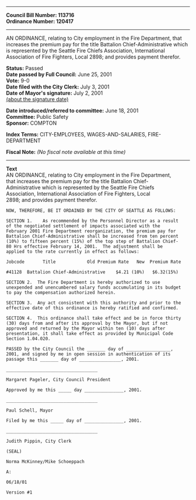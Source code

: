 * * * * *  
  
**Council Bill Number: [](#h0)[](#h2)113716**   
**Ordinance Number: 120417**  
  
* * * * *  
  
AN ORDINANCE, relating to City employment in the Fire Department, that increases the premium pay for the title Battalion Chief-Administrative which is represented by the Seattle Fire Chiefs Association, International Association of Fire Fighters, Local 2898; and provides payment therefor.  
  
**Status:** Passed   
**Date passed by Full Council:** June 25, 2001   
**Vote:** 9-0   
**Date filed with the City Clerk:** July 3, 2001   
**Date of Mayor's signature:** July 2, 2001   
[(about the signature date)](/~public/approvaldate.htm)   
  
  
**Date introduced/referred to committee:** June 18, 2001   
**Committee:** Public Safety   
**Sponsor:** COMPTON   
  
**Index Terms:** CITY-EMPLOYEES, WAGES-AND-SALARIES, FIRE-DEPARTMENT  
  
**Fiscal Note:** *(No fiscal note available at this time)*  
  
* * * * *  
  
**Text**  
    AN ORDINANCE, relating to City employment in the Fire Department,  
    that increases the premium pay for the title Battalion Chief-  
    Administrative which is represented by the Seattle Fire Chiefs  
    Association, International Association of Fire Fighters, Local  
    2898; and provides payment therefor.  
  
    NOW, THEREFORE, BE IT ORDAINED BY THE CITY OF SEATTLE AS FOLLOWS:  
  
    SECTION 1.    As recommended by the Personnel Director as a result  
    of the negotiated settlement of impacts associated with the  
    February 2001 Fire Department reorganization, the premium pay for  
    Battalion Chief-Administrative shall be increased from ten percent  
    (10%) to fifteen percent (15%) of the top step of Battalion Chief-  
    80 Hrs effective February 14, 2001.  The adjustment shall be  
    applied to the rate currently in effect as follows:  
  
    Jobcode       Title            Old Premium Rate   New  Premium Rate  
  
    #41128  Battalion Chief-Administrative    $4.21 (10%)   $6.32(15%)  
  
    SECTION 2.  The Fire Department is hereby authorized to use  
    unexpended and unencumbered salary funds accumulating in its budget  
    to pay the compensation authorized herein.  
  
    SECTION 3.  Any act consistent with this authority and prior to the  
    effective date of this ordinance is hereby ratified and confirmed.  
  
    SECTION 4.  This ordinance shall take effect and be in force thirty  
    (30) days from and after its approval by the Mayor, but if not  
    approved and returned by the Mayor within ten (10) days after  
    presentation, it shall take effect as provided by Municipal Code  
    Section 1.04.020.  
  
    PASSED by the City Council the _______ day of _________________,  
    2001, and signed by me in open session in authentication of its  
    passage this _______ day of ________________, 2001.  
  
    ___________________________________  
  
    Margaret Pageler, City Council President  
  
    Approved by me this _____ day _______________, 2001.  
  
    ___________________________________  
  
    Paul Schell, Mayor  
  
    Filed by me this _____ day of _______________, 2001.  
  
    ___________________________________  
  
    Judith Pippin, City Clerk  
  
    (SEAL)  
  
    Norma McKinney/Mike Schoeppach  
  
    A:  
  
    06/18/01  
  
    Version #1  
